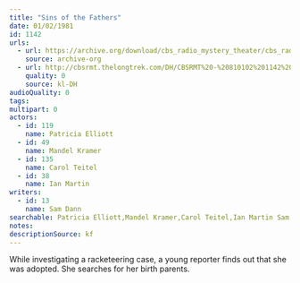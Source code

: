 ```yaml
---
title: "Sins of the Fathers"
date: 01/02/1981
id: 1142
urls: 
  - url: https://archive.org/download/cbs_radio_mystery_theater/cbs_radio_mystery_theater-1101-1150.zip/cbs_radio_mystery_theater-1101-1150%2Fcbsrmt_1142_sins_of_the_fathers.mp3
    source: archive-org
  - url: http://cbsrmt.thelongtrek.com/DH/CBSRMT%20-%20810102%201142%20Sins%20of%20the%20Fathers_dh.mp3
    quality: 0
    source: kl-DH
audioQuality: 0
tags: 
multipart: 0
actors:  
  - id: 119
    name: Patricia Elliott  
  - id: 49
    name: Mandel Kramer  
  - id: 135
    name: Carol Teitel  
  - id: 38
    name: Ian Martin
writers:  
  - id: 13
    name: Sam Dann
searchable: Patricia Elliott,Mandel Kramer,Carol Teitel,Ian Martin Sam Dann
notes: 
descriptionSource: kf
---
```

While investigating a racketeering case, a young reporter finds out that she was adopted. She searches for her birth parents.
